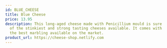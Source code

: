```yaml
---
id: BLUE_CHEESE
title: Blue Cheese
price: 13.95
description: This long-aged cheese made with Penicillium mould is sure to be one
  of the stinkiest and strong tasting cheeses available. It comes with one of
  the best marbling available on the market.
product_url: https://cheese-shop.netlify.com
---
```

